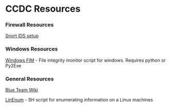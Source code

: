 # CCDC Resources

### Firewall Resources
[Snort IDS setup](https://resources.infosecinstitute.com/snort-rules-workshop-part-one/#gref)

### Windows Resources
[Windows FIM](https://github.com/jordanpotti/ccdc/blob/master/WindowsScripts/WindowsFIM.py) - File integrity monitor script for windows. Requires python or Py2Exe

### General Resources
[Blue Team Wiki](https://github.com/sans-blue-team/blue-team-wiki)

[LinEnum](https://github.com/rebootuser/LinEnum) - SH script for enumerating information on a Linux machines
